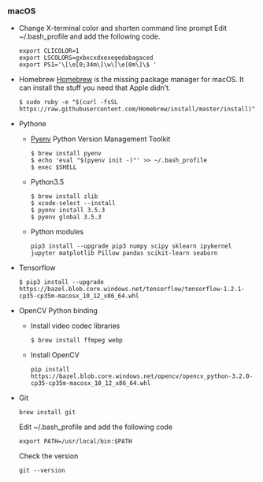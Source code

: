 ### macOS

- Change X-terminal color and shorten command line prompt
    Edit ~/.bash_profile and add the following code.
    ```
    export CLICOLOR=1
    export LSCOLORS=gxbxcxdxexegedabagaced
    export PS1='\[\e[0;34m\]\w\[\e[0m\]\$ '
    ```

- Homebrew
    [Homebrew](https://brew.sh/) is the missing package manager for macOS. It can install the stuff you need that Apple didn’t.
    ```
    $ sudo ruby -e "$(curl -fsSL https://raw.githubusercontent.com/Homebrew/install/master/install)"
    ```

- Pythone
    * [Pyenv](https://github.com/pyenv/pyenv)
        Python Version Management Toolkit
        ```
        $ brew install pyenv
        $ echo 'eval "$(pyenv init -)"' >> ~/.bash_profile
        $ exec $SHELL
        ```
    * Python3.5
        ```
        $ brew install zlib
        $ xcode-select --install
        $ pyenv install 3.5.3
        $ pyenv global 3.5.3
        ```
    * Python modules
        ```
        pip3 install --upgrade pip3 numpy scipy sklearn ipykernel jupyter matplotlib Pillow pandas scikit-learn seaborn
        ```

- Tensorflow
    ```
    $ pip3 install --upgrade https://bazel.blob.core.windows.net/tensorflow/tensorflow-1.2.1-cp35-cp35m-macosx_10_12_x86_64.whl
    ```

- OpenCV Python binding
    * Install video codec libraries
        ```
        $ brew install ffmpeg webp
        ```
    * Install OpenCV
        ```
        pip install https://bazel.blob.core.windows.net/opencv/opencv_python-3.2.0-cp35-cp35m-macosx_10_12_x86_64.whl
        ```

- Git
    ```
    brew install git
    ```
    Edit ~/.bash_profile and add the following code
    ```
    export PATH=/usr/local/bin:$PATH
    ```
    Check the version
    ```
    git --version
    ```
